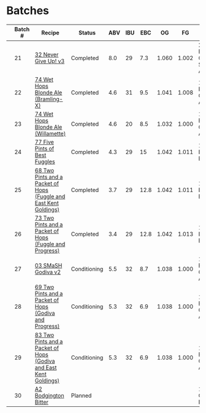 # Batches

|   | Batch # | Recipe | Status | ABV | IBU | EBC | OG | FG | BJCP Style | Type |
|---|---------|--------|--------|-----|-----|-----|----|----|------------|------|
| ![32v3](../recipes/32_Never_Give_Up/32_Never_Give_Up.jpeg) | 21 | [32 Never Give Up! v3](batch_21/README.md)| Completed | 8.0 | 29 | 7.3 | 1.060 | 1.002 | 25C Belgian Golden Strong Ale | All Grain |
| ![74v2](../recipes/74_Wet_Hops_Blonde_Ale/74_Wet_Hops_Blonde_Ale_Bramling-X.jpeg) | 22 | [74 Wet Hops Blonde Ale (Bramling-X)](batch_22/README.md) | Completed | 4.6 | 31 | 9.5 | 1.041 | 1.008 | 12A British Golden Ale | All Grain |
| ![74v2](../recipes/74_Wet_Hops_Blonde_Ale/74_Wet_Hops_Blonde_Ale_Willamette.jpeg) | 23 | [74 Wet Hops Blonde Ale (Willamette)](batch_23/README.md) | Completed | 4.6 | 20 | 8.5 | 1.032 | 1.000 | 12A British Golden Ale | All Grain |
| ![77](../recipes/77_Five_Pints_of_Best_Fuggles/77_Five_Pints_of_Best_Fuggles.jpeg)  | 24 | [77 Five Pints of Best Fuggles](batch_24/README.md) | Completed | 4.3 | 29 | 15 | 1.042 | 1.011 | 11B Best Bitter | All Grain |
| ![68](../recipes/68_Two_Pints_and_a_Packet_of_Hops_Fuggle_and_East_Kent_Goldings/68_Two_Pints_and_a_Packet_of_Hops_Fuggle_and_East_Kent_Goldings.jpeg) | 25 | [68 Two Pints and a Packet of Hops (Fuggle and East Kent Goldings)](batch_25/README.md)| Completed | 3.7 | 29 | 12.8 | 1.042 | 1.011 | 11B Best Bitter | All Grain |
| ![73](../recipes/73_Two_Pints_and_a_Packet_of_Hops_Fuggle_and_Progress/73_Two_Pints_and_a_Packet_of_Hops_Fuggle_and_Progress.jpeg) | 26 | [73 Two Pints and a Packet of Hops (Fuggle and Progress)](batch_26/README.md)| Completed | 3.4 | 29 | 12.8 | 1.042 | 1.013 | 11B Best Bitter | All Grain |
| ![03v2](../recipes/03_SMaSH_Godiva/03_SMaSH_Godiva.jpeg) | 27 | [03 SMaSH Godiva v2](batch_27/README.md)| Conditioning | 5.5 | 32 | 8.7 | 1.038 | 1.000 | 12A British Golden Ale | All Grain |
| ![69](../recipes/69_Two_Pints_and_a_Packet_of_Hops_Godiva_and_Progress/69_Two_Pints_and_a_Packet_of_Hops_Godiva_and_Progress.jpeg) | 28 | [69 Two Pints and a Packet of Hops (Godiva and Progress)](batch_28/README.md)| Conditioning | 5.3 | 32 | 6.9 | 1.038 | 1.000 | 12A British Golden Ale | All Grain |
| ![83](../recipes/83_Two_Pints_and_a_Packet_of_Hops_Godiva_and_East_Kent_Goldings/83_Two_Pints_and_a_Packet_of_Hops_Godiva_and_East_Kent_Goldings.jpeg) | 29 | [83 Two Pints and a Packet of Hops (Godiva and East Kent Goldings)](batch_29/README.md)| Conditioning | 5.3 | 32 | 6.9 | 1.038 | 1.000 | 12A British Golden Ale | All Grain |
|  | 30 | [A2 Bodgington Bitter]()| Planned | | | | | | 11A Ordinary Bitter | All Grain |
